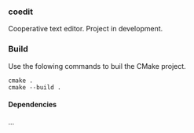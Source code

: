 ### coedit ###

Cooperative text editor. Project in development.

### Build ###

Use the folowing commands to buil the CMake project.

    cmake .
    cmake --build .

#### Dependencies ####

...
